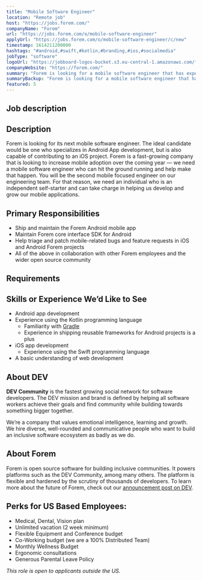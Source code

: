 ```yaml
---
title: "Mobile Software Engineer"
location: "Remote job"
host: "https://jobs.forem.com/"
companyName: "Forem"
url: "https://jobs.forem.com/o/mobile-software-engineer"
applyUrl: "https://jobs.forem.com/o/mobile-software-engineer/c/new"
timestamp: 1614211200000
hashtags: "#android,#swift,#kotlin,#branding,#ios,#socialmedia"
jobType: "software"
logoUrl: "https://jobboard-logos-bucket.s3.eu-central-1.amazonaws.com/forem"
companyWebsite: "https://forem.com/"
summary: "Forem is looking for a mobile software engineer that has experience in: #android, #kotlin, #swift."
summaryBackup: "Forem is looking for a mobile software engineer that has experience in: #android, #kotlin, #swift."
featured: 5
---
```


## Job description

## Description

Forem is looking for its next mobile software engineer. The ideal candidate would be one who specializes in Android App development, but is also capable of contributing to an iOS project. Forem is a fast-growing company that is looking to increase mobile adoption over the coming year — we need a mobile software engineer who can hit the ground running and help make that happen. You will be the second mobile focused engineer on our engineering team. For that reason, we need an individual who is an independent self-starter and can take charge in helping us develop and grow our mobile applications.

## Primary Responsibilities

*   Ship and maintain the Forem Android mobile app
*   Maintain Forem core interface SDK for Android
*   Help triage and patch mobile-related bugs and feature requests in iOS and Android Forem projects
*   All of the above in collaboration with other Forem employees and the wider open source community

## Requirements

## Skills or Experience We’d Like to See

*   Android app development
*   Experience using the Kotlin programming language
    *   Familiarity with [Gradle](https://gradle.org/)
    *   Experience in shipping reusable frameworks for Android projects is a plus
*   iOS app development
    *   Experience using the Swift programming language
*   A basic understanding of web development

## About DEV

**DEV Community** is the fastest growing social network for software developers. The DEV mission and brand is defined by helping all software workers achieve their goals and find community while building towards something bigger together.

We’re a company that values emotional intelligence, learning and growth. We hire diverse, well-rounded and communicative people who want to build an inclusive software ecosystem as badly as we do.

## About Forem

Forem is open source software for building inclusive communities. It powers platforms such as the DEV Community, among many others. The platform is flexible and hardened by the scrutiny of thousands of developers. To learn more about the future of Forem, check out our [announcement post on DEV](https://dev.to/devteam/for-empowering-community-2k6h).

## Perks for US Based Employees:

*   Medical, Dental, Vision plan
*   Unlimited vacation (2 week minimum)
*   Flexible Equipment and Conference budget
*   Co-Working budget (we are a 100% Distributed Team)
*   Monthly Wellness Budget
*   Ergonomic consultations
*   Generous Parental Leave Policy

_This role is open to applicants outside the US._
